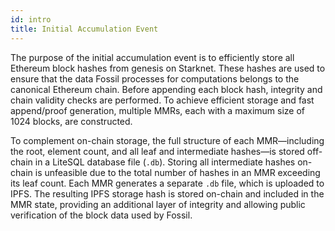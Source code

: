 ```yaml
---
id: intro
title: Initial Accumulation Event
---
```


The purpose of the initial accumulation event is to efficiently store all Ethereum block hashes from genesis on Starknet. These hashes are used to ensure that the data Fossil processes for computations belongs to the canonical Ethereum chain. Before appending each block hash, integrity and chain validity checks are performed. To achieve efficient storage and fast append/proof generation, multiple MMRs, each with a maximum size of 1024 blocks, are constructed.

To complement on-chain storage, the full structure of each MMR—including the root, element count, and all leaf and intermediate hashes—is stored off-chain in a LiteSQL database file (`.db`). Storing all intermediate hashes on-chain is unfeasible due to the total number of hashes in an MMR exceeding its leaf count. Each MMR generates a separate `.db` file, which is uploaded to IPFS. The resulting IPFS storage hash is stored on-chain and included in the MMR state, providing an additional layer of integrity and allowing public verification of the block data used by Fossil.
